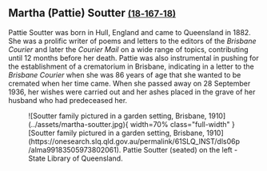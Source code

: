 ## Martha (Pattie) Soutter <small>[(18‑167‑18)](https://brisbane.discovereverafter.com/profile/31815860 "Go to Memorial Information" )</small>

Pattie Soutter was born in Hull, England and came to Queensland in 1882. She was a prolific writer of poems and letters to the editors of the *Brisbane Courier* and later the *Courier Mail* on a wide range of topics, contributing until 12 months before her death. Pattie was also instrumental in pushing for the establishment of a crematorium in Brisbane, indicating in a letter to the *Brisbane Courier* when she was 86 years of age that she wanted to be cremated when her time came. When she passed away on 28 September 1936, her wishes were carried out and her ashes placed in the grave of her husband who had predeceased her.

<figure markdown>
  ![Soutter family pictured in a garden setting, Brisbane, 1910](../assets/martha-soutter.jpg){ width=70% class="full-width" }
  <figcaption markdown>[Soutter family pictured in a garden setting, Brisbane, 1910](https://onesearch.slq.qld.gov.au/permalink/61SLQ_INST/dls06p/alma99183505973802061). Pattie Soutter (seated) on the left - State Library of Queensland.</figcaption>
</figure>
